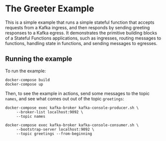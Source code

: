 # The Greeter Example

This is a simple example that runs a simple stateful function that accepts requests from a Kafka ingress,
and then responds by sending greeting responses to a Kafka egress. It demonstrates the primitive building blocks
of a Stateful Functions applications, such as ingresses, routing messages to functions, handling state in functions,
and sending messages to egresses.

## Running the example

To run the example:

```
docker-compose build
docker-compose up
```

Then, to see the example in actions, send some messages to the topic `names`, and see what comes out
out of the topic `greetings`:

```
docker-compose exec kafka-broker kafka-console-producer.sh \
     --broker-list localhost:9092 \
     --topic names
```

```
docker-compose exec kafka-broker kafka-console-consumer.sh \
     --bootstrap-server localhost:9092 \
     --topic greetings --from-beginning
```
